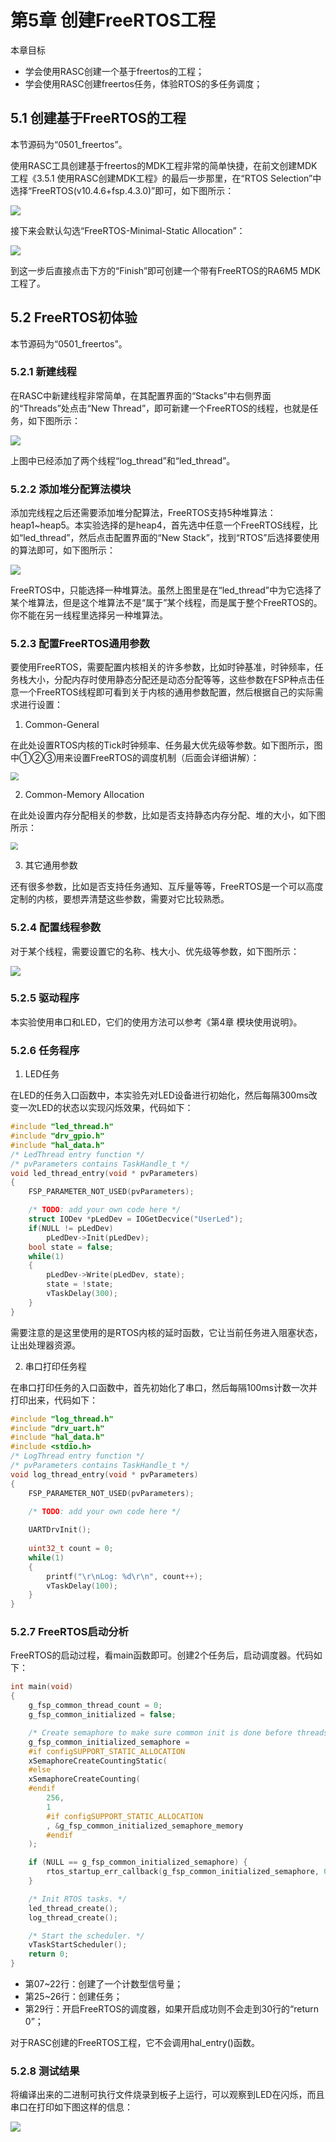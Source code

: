 # 第5章 创建FreeRTOS工程

本章目标

- 学会使用RASC创建一个基于freertos的工程；
- 学会使用RASC创建freertos任务，体验RTOS的多任务调度；

## 5.1 创建基于FreeRTOS的工程

本节源码为“0501_freertos”。

使用RASC工具创建基于freertos的MDK工程非常的简单快捷，在前文创建MDK工程《3.5.1 使用RASC创建MDK工程》的最后一步那里，在“RTOS Selection”中选择“FreeRTOS(v10.4.6+fsp.4.3.0)”即可，如下图所示：

<img src="https://photos.100ask.net/renesas-docs/DShanMCU_RA6M5/FreeRTOS/chapter-5/image1.png"  /> 

接下来会默认勾选“FreeRTOS-Minimal-Static Allocation”：

![](https://photos.100ask.net/renesas-docs/DShanMCU_RA6M5/FreeRTOS/chapter-5/image2.png)  

到这一步后直接点击下方的“Finish”即可创建一个带有FreeRTOS的RA6M5 MDK工程了。

## 5.2 FreeRTOS初体验

本节源码为“0501_freertos”。

### 5.2.1 新建线程

在RASC中新建线程非常简单，在其配置界面的“Stacks”中右侧界面的“Threads”处点击“New Thread”，即可新建一个FreeRTOS的线程，也就是任务，如下图所示：

![](https://photos.100ask.net/renesas-docs/DShanMCU_RA6M5/FreeRTOS/chapter-5/image3.png)  

上图中已经添加了两个线程“log_thread”和“led_thread”。

### 5.2.2 添加堆分配算法模块

添加完线程之后还需要添加堆分配算法，FreeRTOS支持5种堆算法：heap1~heap5。本实验选择的是heap4，首先选中任意一个FreeRTOS线程，比如“led_thread”，然后点击配置界面的“New Stack”，找到“RTOS”后选择要使用的算法即可，如下图所示：

![](https://photos.100ask.net/renesas-docs/DShanMCU_RA6M5/FreeRTOS/chapter-5/image4.png)  

FreeRTOS中，只能选择一种堆算法。虽然上图里是在“led_thread”中为它选择了某个堆算法，但是这个堆算法不是“属于”某个线程，而是属于整个FreeRTOS的。你不能在另一线程里选择另一种堆算法。

### 5.2.3 配置FreeRTOS通用参数

要使用FreeRTOS，需要配置内核相关的许多参数，比如时钟基准，时钟频率，任务栈大小，分配内存时使用静态分配还是动态分配等等，这些参数在FSP种点击任意一个FreeRTOS线程即可看到关于内核的通用参数配置，然后根据自己的实际需求进行设置：

1. Common-General

在此处设置RTOS内核的Tick时钟频率、任务最大优先级等参数。如下图所示，图中①②③用来设置FreeRTOS的调度机制（后面会详细讲解）：

<img src="https://photos.100ask.net/renesas-docs/DShanMCU_RA6M5/FreeRTOS/chapter-5/image5.png" style="zoom:80%;" />  

2. Common-Memory Allocation

在此处设置内存分配相关的参数，比如是否支持静态内存分配、堆的大小，如下图所示：

<img src="https://photos.100ask.net/renesas-docs/DShanMCU_RA6M5/FreeRTOS/chapter-5/image6.png" style="zoom:75%;" />  

3. 其它通用参数

还有很多参数，比如是否支持任务通知、互斥量等等，FreeRTOS是一个可以高度定制的内核，要想弄清楚这些参数，需要对它比较熟悉。

### 5.2.4 配置线程参数

对于某个线程，需要设置它的名称、栈大小、优先级等参数，如下图所示：

![](https://photos.100ask.net/renesas-docs/DShanMCU_RA6M5/FreeRTOS/chapter-5/image7.png)  

### 5.2.5 驱动程序

本实验使用串口和LED，它们的使用方法可以参考《第4章 模块使用说明》。

### 5.2.6 任务程序

1. LED任务

在LED的任务入口函数中，本实验先对LED设备进行初始化，然后每隔300ms改变一次LED的状态以实现闪烁效果，代码如下：

```c
#include "led_thread.h"
#include "drv_gpio.h"
#include "hal_data.h"
/* LedThread entry function */
/* pvParameters contains TaskHandle_t */
void led_thread_entry(void * pvParameters)
{
    FSP_PARAMETER_NOT_USED(pvParameters);

    /* TODO: add your own code here */
    struct IODev *pLedDev = IOGetDecvice("UserLed");
    if(NULL != pLedDev)
        pLedDev->Init(pLedDev);
    bool state = false;
    while(1)
    {
        pLedDev->Write(pLedDev, state);
        state = !state;
        vTaskDelay(300);
    }
}
```

需要注意的是这里使用的是RTOS内核的延时函数，它让当前任务进入阻塞状态，让出处理器资源。

2. 串口打印任务程

在串口打印任务的入口函数中，首先初始化了串口，然后每隔100ms计数一次并打印出来，代码如下：

```c
#include "log_thread.h"
#include "drv_uart.h"
#include "hal_data.h"
#include <stdio.h>
/* LogThread entry function */
/* pvParameters contains TaskHandle_t */
void log_thread_entry(void * pvParameters)
{
    FSP_PARAMETER_NOT_USED(pvParameters);

    /* TODO: add your own code here */
    
    UARTDrvInit();
    
    uint32_t count = 0;
    while(1)
    {
        printf("\r\nLog: %d\r\n", count++);
        vTaskDelay(100);
    }
}
```

### 5.2.7 FreeRTOS启动分析

FreeRTOS的启动过程，看main函数即可。创建2个任务后，启动调度器。代码如下：

```c
int main(void)
{
    g_fsp_common_thread_count = 0;
    g_fsp_common_initialized = false;

    /* Create semaphore to make sure common init is done before threads start running. */
    g_fsp_common_initialized_semaphore =
    #if configSUPPORT_STATIC_ALLOCATION
    xSemaphoreCreateCountingStatic(
    #else
    xSemaphoreCreateCounting(
    #endif
        256,
        1
        #if configSUPPORT_STATIC_ALLOCATION
        , &g_fsp_common_initialized_semaphore_memory
        #endif
    );

    if (NULL == g_fsp_common_initialized_semaphore) {
        rtos_startup_err_callback(g_fsp_common_initialized_semaphore, 0);
    }

    /* Init RTOS tasks. */
    led_thread_create();
    log_thread_create();

    /* Start the scheduler. */
    vTaskStartScheduler();
    return 0;
}
```

- 第07~22行：创建了一个计数型信号量；
- 第25~26行：创建任务；
- 第29行：开启FreeRTOS的调度器，如果开启成功则不会走到30行的“return 0”；

对于RASC创建的FreeRTOS工程，它不会调用hal_entry()函数。

### 5.2.8 测试结果

将编译出来的二进制可执行文件烧录到板子上运行，可以观察到LED在闪烁，而且串口在打印如下图这样的信息：

![](https://photos.100ask.net/renesas-docs/DShanMCU_RA6M5/FreeRTOS/chapter-5/image8.png)  

